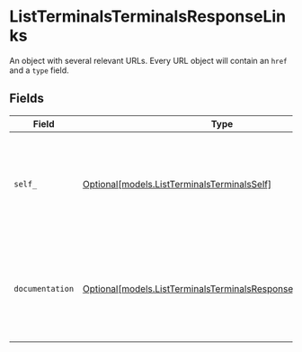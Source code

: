# ListTerminalsTerminalsResponseLinks

An object with several relevant URLs. Every URL object will contain an `href` and a `type` field.


## Fields

| Field                                                                                                                    | Type                                                                                                                     | Required                                                                                                                 | Description                                                                                                              |
| ------------------------------------------------------------------------------------------------------------------------ | ------------------------------------------------------------------------------------------------------------------------ | ------------------------------------------------------------------------------------------------------------------------ | ------------------------------------------------------------------------------------------------------------------------ |
| `self_`                                                                                                                  | [Optional[models.ListTerminalsTerminalsSelf]](../models/listterminalsterminalsself.md)                                   | :heavy_minus_sign:                                                                                                       | In v2 endpoints, URLs are commonly represented as objects with an `href` and `type` field.                               |
| `documentation`                                                                                                          | [Optional[models.ListTerminalsTerminalsResponseDocumentation]](../models/listterminalsterminalsresponsedocumentation.md) | :heavy_minus_sign:                                                                                                       | In v2 endpoints, URLs are commonly represented as objects with an `href` and `type` field.                               |